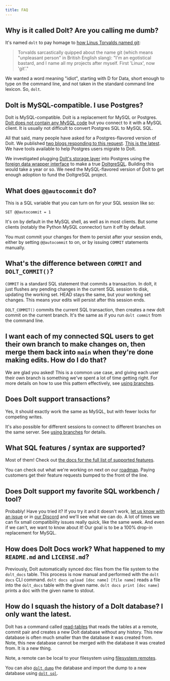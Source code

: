 ```yaml
---
title: FAQ
---
```


## Why is it called Dolt? Are you calling me dumb?

It's named `dolt` to pay homage to [how Linus Torvalds named
git](https://en.wikipedia.org/wiki/Git#Naming):

> Torvalds sarcastically quipped about the name git (which means
> "unpleasant person" in British English slang): "I'm an egotistical
> bastard, and I name all my projects after myself. First 'Linux',
> now 'git'."

We wanted a word meaning "idiot", starting with D for Data,
short enough to type on the command line, and
not taken in the standard command line lexicon. So,
`dolt`.

## Dolt is MySQL-compatible. I use Postgres?

Dolt is MySQL-compatible. Dolt is a replacement for MySQL or Postgres.
[Dolt does not contain any MySQL code](../architecture/architecture.md)
but you connect to it with a MySQL client. It is usually not difficult
to convert Postgres SQL to MySQL SQL.

All that said, many people have asked for a Postgres-flavored version
of Dolt. We published [two blogs responding to this request](https://dolthub-preview-1.awsdev.ld-corp.com/blog/?q=have%20postgres%20want%20dolt). [This is the latest](https://www.dolthub.com/blog/2023-07-14-postgres-dolt-2023/). We have tools available to help Postgres users migrate to Dolt.

We investigated plugging [Dolt's storage layer](../architecture/storage-engine.md) into Postgres using the [foreign data wrapper interface](https://www.dolthub.com/blog/2022-01-26-creating-a-postgres-foreign-data-wrapper/) to make a true [DoltgreSQL](https://www.doltgresql.com). Building this would take a year or so. We need the MySQL-flavored version of Dolt to get enough adoption to fund the DoltgreSQL project.

## What does `@@autocommit` do?

This is a SQL variable that you can turn on for your SQL session like so:

`SET @@autocommit = 1`

It's on by default in the MySQL shell, as well as in most clients. But
some clients (notably the Python MySQL connector) turn it off by
default.

You must commit your changes for them to persist after your session
ends, either by setting `@@autocommit` to on, or by issuing `COMMIT`
statements manually.

## What's the difference between `COMMIT` and `DOLT_COMMIT()`?

`COMMIT` is a standard SQL statement that commits a transaction. In
dolt, it just flushes any pending changes in the current SQL session
to disk, updating the working set. HEAD stays the same, but your
working set changes. This means your edits will persist after this
session ends.

`DOLT_COMMIT()` commits the current SQL transaction, then creates a
new dolt commit on the current branch. It's the same as if you run
`dolt commit` from the command line.

## I want each of my connected SQL users to get their own branch to make changes on, then merge them back into `main` when they're done making edits. How do I do that?

We are glad you asked! This is a common use case, and giving each user
their own branch is something we've spent a lot of time getting
right. For more details on how to use this pattern effectively, see
[using branches](../reference/sql/version-control/branches.md).

## Does Dolt support transactions?

Yes, it should exactly work the same as MySQL, but with fewer locks
for competing writes.

It's also possible for different sessions to connect to different
branches on the same server. See [using
branches](../reference/sql/version-control/branches.md) for details.

## What SQL features / syntax are supported?

Most of them! Check out [the docs for the full list of supported
features](../reference/sql/sql-support/supported-statements.md).

You can check out what we're working on next on our
[roadmap](./roadmap.md). Paying customers get their feature requests
bumped to the front of the line.

## Does Dolt support my favorite SQL workbench / tool?

Probably! Have you tried it? If you try it and it doesn't work, [let
us know with an issue](https://github.com/dolthub/dolt/issues) or in
[our Discord](https://discord.gg/s8uVgc3) and we'll see what
we can do. A lot of times we can fix small compatibility issues really
quick, like the same week. And even if we can't, we want to know about
it! Our goal is to be a 100% drop-in replacement for MySQL.

## How does Dolt Docs work? What happened to my `README.md` and `LICENSE.md`?

Previously, Dolt automatically synced doc files from the file system to the
`dolt_docs` table. This process is now manual and performed with the `dolt docs`
CLI command. `dolt docs upload [doc name] [file name]` reads a file into the
`dolt_docs` table with the given name. `dolt docs print [doc name]` prints a
doc with the given name to stdout.

## How do I squash the history of a Dolt database? I only want the latest.

Dolt has a command called [read-tables](../reference/cli/cli.md#dolt-read-tables) 
that reads the tables at a remote, commit pair and creates a new Dolt database 
without any history. This new database is often much smaller than the database 
it was created from. Note, this new database cannot be merged with the database 
it was created from. It is a new thing.

Note, a remote can be local to your filesystem using 
[filesystem remotes](../reference/sql/version-control/remotes.md#filesystem). 

You can also [`dolt dump`](../reference/cli/cli.md#dolt-dump) the database and import 
the dump to a new database using [`dolt sql`](../reference/cli/cli.md#dolt-sql).
